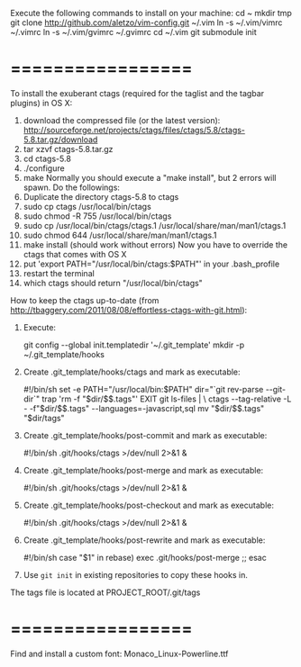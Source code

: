 Execute the following commands to install on your machine:
cd ~
mkdir tmp
git clone http://github.com/aletzo/vim-config.git ~/.vim
ln -s ~/.vim/vimrc ~/.vimrc
ln -s ~/.vim/gvimrc ~/.gvimrc
cd ~/.vim
git submodule init

=================
=================

To install the exuberant ctags (required for the taglist and the tagbar plugins) in OS X:
1. download the compressed file (or the latest version): http://sourceforge.net/projects/ctags/files/ctags/5.8/ctags-5.8.tar.gz/download
2. tar xzvf ctags-5.8.tar.gz
3. cd ctags-5.8
4. ./configure
5. make
Normally you should execute a "make install", but 2 errors will spawn. Do the followings:
6. Duplicate the directory ctags-5.8 to ctags
7. sudo cp ctags /usr/local/bin/ctags
8. sudo chmod -R 755 /usr/local/bin/ctags
9. sudo cp /usr/local/bin/ctags/ctags.1 /usr/local/share/man/man1/ctags.1
10. sudo chmod 644 /usr/local/share/man/man1/ctags.1
11. make install (should work without errors)
Now you have to override the ctags that comes with OS X
12. put 'export PATH="/usr/local/bin/ctags:$PATH"' in your .bash_profile 
13. restart the terminal
14. which ctags should return "/usr/local/bin/ctags"


How to keep the ctags up-to-date (from http://tbaggery.com/2011/08/08/effortless-ctags-with-git.html):

1. Execute:

    git config --global init.templatedir '~/.git_template'
    mkdir -p ~/.git_template/hooks
    
2. Create .git_template/hooks/ctags and mark as executable:

    #!/bin/sh
    set -e
    PATH="/usr/local/bin:$PATH"
    dir="`git rev-parse --git-dir`"
    trap 'rm -f "$dir/$$.tags"' EXIT
    git ls-files | \
      ctags --tag-relative -L - -f"$dir/$$.tags" --languages=-javascript,sql
    mv "$dir/$$.tags" "$dir/tags"

3. Create .git_template/hooks/post-commit and mark as executable:
    
    #!/bin/sh
    .git/hooks/ctags >/dev/null 2>&1 &

4. Create .git_template/hooks/post-merge and mark as executable:
    
    #!/bin/sh
    .git/hooks/ctags >/dev/null 2>&1 &

5. Create .git_template/hooks/post-checkout and mark as executable:
    
    #!/bin/sh
    .git/hooks/ctags >/dev/null 2>&1 &

6. Create .git_template/hooks/post-rewrite and mark as executable:

    #!/bin/sh
    case "$1" in
      rebase) exec .git/hooks/post-merge ;;
    esac

7. Use `git init` in existing repositories to copy these hooks in.

The tags file is located at PROJECT_ROOT/.git/tags

=================
=================

Find and install a custom font:
Monaco_Linux-Powerline.ttf


